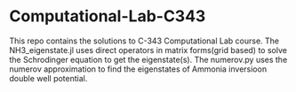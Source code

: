 # Computational-Lab-C343
This repo contains the solutions to C-343 Computational Lab course. 
The NH3_eigenstate.jl uses direct operators in matrix forms(grid based) to solve the Schrodinger equation to get the eigenstate(s).
The numerov.py uses the numerov approximation to find the eigenstates of Ammonia inversioon double well potential.
